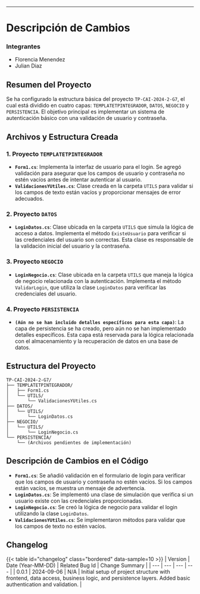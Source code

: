 

---

# Descripción de Cambios

### Integrantes
- Florencia Menendez
- Julian Diaz

## Resumen del Proyecto

Se ha configurado la estructura básica del proyecto `TP-CAI-2024-2-G7`, el cual está dividido en cuatro capas: `TEMPLATETPINTEGRADOR`, `DATOS`, `NEGOCIO` y `PERSISTENCIA`. El objetivo principal es implementar un sistema de autenticación básico con una validación de usuario y contraseña.

## Archivos y Estructura Creada

### 1. Proyecto `TEMPLATETPINTEGRADOR`

- **`Form1.cs`**: Implementa la interfaz de usuario para el login. Se agregó validación para asegurar que los campos de usuario y contraseña no estén vacíos antes de intentar autenticar al usuario.
- **`ValidacionesYUtiles.cs`**: Clase creada en la carpeta `UTILS` para validar si los campos de texto están vacíos y proporcionar mensajes de error adecuados.

### 2. Proyecto `DATOS`

- **`LoginDatos.cs`**: Clase ubicada en la carpeta `UTILS` que simula la lógica de acceso a datos. Implementa el método `ExisteUsuario` para verificar si las credenciales del usuario son correctas. Esta clase es responsable de la validación inicial del usuario y la contraseña.

### 3. Proyecto `NEGOCIO`

- **`LoginNegocio.cs`**: Clase ubicada en la carpeta `UTILS` que maneja la lógica de negocio relacionada con la autenticación. Implementa el método `ValidarLogin`, que utiliza la clase `LoginDatos` para verificar las credenciales del usuario.

### 4. Proyecto `PERSISTENCIA`

- **`(Aún no se han incluido detalles específicos para esta capa)`**: La capa de persistencia se ha creado, pero aún no se han implementado detalles específicos. Esta capa está reservada para la lógica relacionada con el almacenamiento y la recuperación de datos en una base de datos.

## Estructura del Proyecto

```
TP-CAI-2024-2-G7/
├── TEMPLATETPINTEGRADOR/
│   ├── Form1.cs
│   └── UTILS/
│       └── ValidacionesYUtiles.cs
├── DATOS/
│   └── UTILS/
│       └── LoginDatos.cs
├── NEGOCIO/
│   └── UTILS/
│       └── LoginNegocio.cs
└── PERSISTENCIA/
    └── (Archivos pendientes de implementación)
```

## Descripción de Cambios en el Código

- **`Form1.cs`**: Se añadió validación en el formulario de login para verificar que los campos de usuario y contraseña no estén vacíos. Si los campos están vacíos, se muestra un mensaje de advertencia.
- **`LoginDatos.cs`**: Se implementó una clase de simulación que verifica si un usuario existe con las credenciales proporcionadas.
- **`LoginNegocio.cs`**: Se creó la lógica de negocio para validar el login utilizando la clase `LoginDatos`.
- **`ValidacionesYUtiles.cs`**: Se implementaron métodos para validar que los campos de texto no estén vacíos.

## Changelog

{{< table id="changelog" class="bordered" data-sample=10 >}}
| Version | Date (Year-MM-DD) | Related Bug Id | Change Summary |
| --- | --- | --- | --- |
| 0.0.1 | 2024-09-06 | N/A | Initial setup of project structure with frontend, data access, business logic, and persistence layers. Added basic authentication and validation. |


